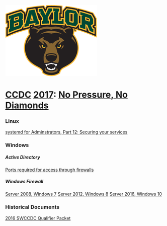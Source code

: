 ![Baylor Bears](img/bears.png)
# [CCDC](http://www.nationalccdc.org) [2017](https://southwestccdc.com/): [No Pressure, No Diamonds](https://github.com/bkjk100/NoPressureNoDiamonds)

### Linux
[systemd for Adminstrators, Part 12: Securing your services](http://0pointer.de/blog/projects/security.html)

### Windows

##### Active Directory
[Ports required for access through firewalls](https://technet.microsoft.com/en-us/library/dd772723(v=ws.10).aspx)

##### Windows Firewall
[Server 2008, Windows 7](https://technet.microsoft.com/en-us/library/cc754274(v=ws.11).aspx)
[Server 2012, Windows 8](https://technet.microsoft.com/en-us/library/hh831365(v=ws.11).aspx)
[Server 2016, Windows 10](https://technet.microsoft.com/en-us/itpro/windows/keep-secure/windows-firewall-with-advanced-security)

### Historical Documents
[2016 SWCCDC Qualifier Packet](https://drive.google.com/file/d/0BzT2PVDqDSYdYXNnQnY5bWdzaGc/view)

